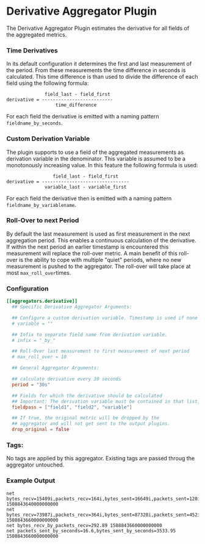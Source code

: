 # Derivative Aggregator Plugin
The Derivative Aggregator Plugin estimates the derivative for all fields of the
aggregated metrics.

### Time Derivatives

In its default configuration it determines the first and last measurement of
the period. From these measurements the time difference in seconds is
calculated. This time difference is than used to divide the difference of each
field using the following formula:
```
              field_last - field_first
derivative = --------------------------
                  time_difference
```
For each field the derivative is emitted with a naming pattern
`fieldname_by_seconds`.

### Custom Derivation Variable

The plugin supports to use a field of the aggregated measurements as derivation
variable in the denominator. This variable is assumed to be a monotonously
increasing value. In this feature the following formula is used:
```
                 field_last - field_first
derivative = --------------------------------
              variable_last - variable_first
```
For each field the derivative then is emitted with a naming pattern
`fieldname_by_variablename`.

### Roll-Over to next Period

By default the last measurement is used as first measurement in the next
aggregation period. This enables a continuous calculation of the derivative. If
within the next period an earlier timestamp is encountered this measurement will
replace the roll-over metric. A main benefit of this roll-over is the ability to
cope with multiple "quiet" periods, where no new measurement is pushed to the
aggregator. The roll-over will take place at most `max_roll_over`times.

### Configuration

```toml
[[aggregators.derivative]]
  ## Specific Derivative Aggregator Arguments:

  ## Configure a custom derivation variable. Timestamp is used if none is given.
  # variable = ""

  ## Infix to separate field name from derivation variable.
  # infix = "_by_"

  ## Roll-Over last measurement to first measurement of next period
  # max_roll_over = 10

  ## General Aggregator Arguments:

  ## calculate derivative every 30 seconds
  period = "30s"

  ## Fields for which the derivative should be calculated
  ## Important: The derivation variable must be contained in that list, if used.
  fieldpass = ["field1", "field2", "variable"]

  ## If true, the original metric will be dropped by the
  ## aggregator and will not get sent to the output plugins.
  drop_original = false
```

### Tags:
No tags are applied by this aggregator.
Existing tags are passed throug the aggregator untouched.

### Example Output

```
net bytes_recv=15409i,packets_recv=164i,bytes_sent=16649i,packets_sent=120i 1508843640000000000
net bytes_recv=73987i,packets_recv=364i,bytes_sent=87328i,packets_sent=452i 1508843660000000000
net bytes_recv_by_packets_recv=292.89 1508843660000000000
net packets_sent_by_seconds=16.6,bytes_sent_by_seconds=3533.95 1508843660000000000
```
